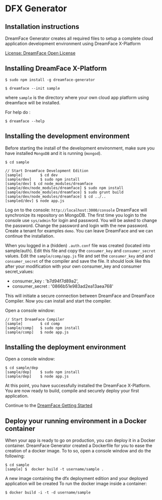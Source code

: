 # DFX Generator

## Installation instructions

DreamFace Generator creates all required files to setup a complete cloud application development environment using DreamFace X-Platform

[License: DreamFace Open License](http://interactive-clouds.com/dreamface_license.txt)

## Installing DreamFace X-Platform

    $ sudo npm install -g dreamface-generator

    $ dreamface --init sample

where `sample` is the directory where your own cloud app platform using dreamface will be installed.

For help do :

    $ dreamface --help

## Installing the development environment

Before starting the install of the development environment, make sure you have installed `MongoDB` and it is running (`mongod`).
    
    $ cd sample
    
    // Start DreamFace Development Edition
    [sample]		$ cd dev
    [sample/dev]	$ sudo npm install
    [sample/dev] $ cd node_modules/dreamface
    [sample/dev/node_modules/dreamface]	$ sudo npm install
	[sample/dev/node_modules/dreamface]	$ sudo grunt build
	[sample/dev/node_modules/dreamface]	$ cd ../..
	[sampled/dev] $ node app.js

Log on to the console: `http://localhost:3000/console`
DreamFace will synchronize its repository on MongoDB. The first time you login to the console use `sys/admin` for login and password. You will be asked to change the password. Change the password and login with the new password. Create a tenant for examples `demo`.  You can leave DreamFace and we can continue the installation.

When you logged in a (hidden) `.auth.conf` file was created (located into sample/auth). Edit this file and copy the `consumer_key` and `consumer_secret` values. Edit the `sample/comp/app.js` file and set the `consumer_key` and and `consumer_secret` of the compiler and save the file. It should look like this after your modification with your own consumer_key and consumer secret_values:

* consumer_key    : 'b7d94f7d89a2',
* consumer_secret : '0866b51e983ad2ea13aea768'

This will initiate a secure connection between DreamFace and DreamFace Compiler. Now you can install and start the compiler.
	
Open a console window:

	// Start DreamFace Compiler
    [sample]		$ cd comp
    [sample/comp]   $ sudo npm install
    [sample/comp]	$ node app.js

## Installing the deployment environment

Open a console window:

    $ cd sample/dep
    [sample/dep]	$ sudo npm install
    [sample/dep]	$ node app.js

At this point, you have successfully installed the DreamFace X-Platform. You are now ready to build, compile and securely deploy your first application.

Continue to the [DreamFace Getting Started](http://interactive-clouds.com/documentation/getting-started.html)

## Deploy your running environment in a Docker container

When your app is ready to go on production, you can deploy it in a Docker container. DreamFace Generator created a Dockerfile for you to ease the creation of a docker image. To to so, open a console window and do the following:

	$ cd sample
	[sample] $	docker build -t username/sample .

A new image containing the dfx deployment edition and your deployed application will be created
To run the docker image inside a container:

	$ docker build -i -t -d username/sample